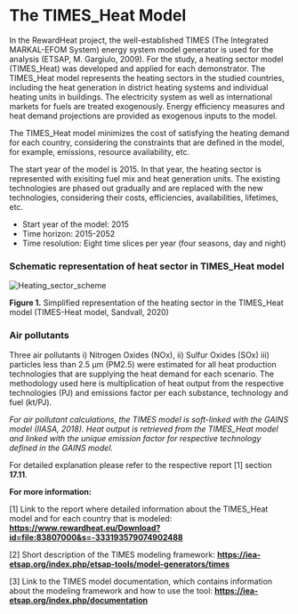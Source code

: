 # The TIMES_Heat Model

In the RewardHeat project, the well-established TIMES (The Integrated MARKAL-EFOM System) energy system model generator is used for the analysis (ETSAP, M. Gargiulo, 2009). For the study, a heating sector model (TIMES_Heat) was developed and applied for each demonstrator. 
The TIMES_Heat model represents the heating sectors in the studied countries, including the heat generation in district heating systems and individual heating units in buildings. The electricity system as well as international markets for fuels are treated exogenously. Energy efficiency measures and heat demand projections are provided as exogenous inputs to the model.  

The TIMES_Heat model minimizes the cost of satisfying the heating demand for each country, considering the constraints that are defined in the model, for example, emissions, resource availability, etc. 

The start year of the model is 2015. In that year, the heating sector is represented with exisiting fuel mix and heat generation units. The existing technologies are phased out gradually and are replaced with the new technologies, considering their costs, efficiencies, availabilities, lifetimes, etc. 

- Start year of the model: 2015
- Time horizon: 2015-2052
- Time resolution: Eight time slices per year (four seasons, day and night)

### Schematic representation of heat sector in TIMES_Heat model 

![Heating_sector_scheme](./images/Heating_sector_scheme.png)
 
**Figure 1.** Simplified representation of the heating sector in the TIMES_Heat model (TIMES-Heat model, Sandvall, 2020)


### Air pollutants 

Three air pollutants i) Nitrogen Oxides (NOx), ii) Sulfur Oxides (SOx) iii) particles less than 2.5 μm (PM2.5) were estimated for all heat production technologies that are supplying the heat demand for each scenario. The methodology used here is multiplication of heat output from the respective technologies (PJ) and emissions factor per each substance, technology and fuel (kt/PJ).

*For air pollutant calculations, the TIMES model is soft-linked with the GAINS model (IIASA, 2018). Heat output is retrieved from the TIMES_Heat model and linked with the unique emission factor for respective technology defined in the GAINS model.*

For detailed explanation please refer to the respective report [1] section **17.11**. 


**For more information:** 

[1] Link to the report where detailed information about the TIMES_Heat model and for each country that is modeled: **https://www.rewardheat.eu/Download?id=file:83807000&s=-333193579074902488**


[2] Short description of the TIMES modeling framework: **https://iea-etsap.org/index.php/etsap-tools/model-generators/times**


[3] Link to the TIMES model documentation, which contains information about the modeling framework and how to use the tool: **https://iea-etsap.org/index.php/documentation**
